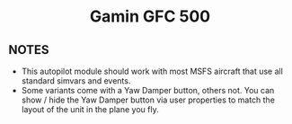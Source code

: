 <!-- PROJECT LOGO -->
<p align="center">
  <h1 align="center">Gamin GFC 500</h1>
</p>

## NOTES

- This autopilot module should work with most MSFS aircraft that use all standard simvars and events. 
- Some variants come with a Yaw Damper button, others not. You can show / hide the Yaw Damper button via user properties to match the layout of the unit in the plane you fly. 